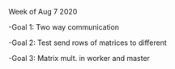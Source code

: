 Week of Aug 7 2020

-Goal 1: Two way communication

-Goal 2: Test send rows of matrices to different

-Goal 3: Matrix mult. in worker and master
